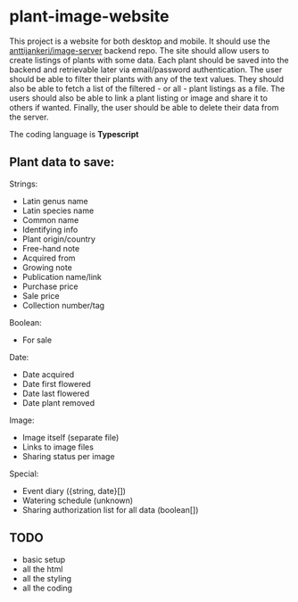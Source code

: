 # plant-image-website

This project is a website for both desktop and mobile. It should use the [anttijankeri/image-server](https://github.com/anttijankeri/image-server) backend repo. The site should allow users to create listings of plants with some data. Each plant should be saved into the backend and retrievable later via email/password authentication. The user should be able to filter their plants with any of the text values. They should also be able to fetch a list of the filtered - or all - plant listings as a file. The users should also be able to link a plant listing or image and share it to others if wanted. Finally, the user should be able to delete their data from the server.

The coding language is **Typescript**

## Plant data to save:
Strings:
* Latin genus name
* Latin species name
* Common name
* Identifying info
* Plant origin/country
* Free-hand note
* Acquired from
* Growing note
* Publication name/link
* Purchase price
* Sale price
* Collection number/tag

Boolean:
* For sale

Date:
* Date acquired
* Date first flowered
* Date last flowered
* Date plant removed

Image:
* Image itself (separate file)
* Links to image files
* Sharing status per image

Special:
* Event diary ({string, date}[])
* Watering schedule (unknown)
* Sharing authorization list for all data (boolean[])

## TODO

* basic setup
* all the html
* all the styling
* all the coding
